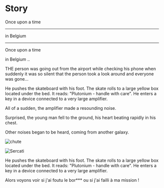 

# Story
Once upon a time 
___
in Belgium
___

Once upon a time

in Belgium ..

THE person was going out from the airport while checking his phone when suddenly it was so silent that the person took a look around and everyone was gone...

He pushes the skateboard with his foot. The skate rolls to a large yellow box located under the bed. It reads: "Plutonium - handle with care". He enters a key in a device connected to a very large amplifier.


All of a sudden, the amplifier made a resounding noise.

Surprised, the young man fell to the ground, his heart beating rapidly in his chest.

Other noises began to be heard, coming from another galaxy.

![chute](https://i.pinimg.com/originals/15/ff/04/15ff0419d5e65dc4eb8e72684cd12ef4.gif)

![Sercati](https://pict.myclubplasma.be/Galeries/1232/Sercati-BW-10.jpg)

He pushes the skateboard with his foot. The skate rolls to a large yellow box located under the bed. It reads: "Plutonium - handle with care". He enters a key in a device connected to a very large amplifier.

Alors voyons voir si j'ai foutu le bor*** ou si j'ai failli à ma mission ! 

